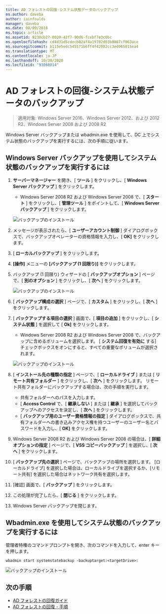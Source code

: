 ```yaml
---
title: AD フォレストの回復-システム状態データのバックアップ
ms.author: daveba
author: iainfoulds
manager: daveba
ms.date: 08/09/2018
ms.topic: article
ms.assetid: 9238cb27-0020-42f7-90d6-fcebf7e3c0bc
ms.openlocfilehash: cd4d31d5cdecb02af4a19702d03b8867cf063ace
ms.sourcegitcommit: b115e5edc545571b6ff4f42082cc3ed965815ea4
ms.translationtype: MT
ms.contentlocale: ja-JP
ms.lasthandoff: 10/30/2020
ms.locfileid: "93068014"
---
```

# <a name="ad-forest-recovery---backing-up-the-system-state-data"></a>AD フォレストの回復-システム状態データのバックアップ

>適用対象: Windows Server 2016、Windows Server 2012、および 2012 R2、Windows Server 2008 および 2008 R2

Windows Server バックアップまたは wbadmin.exe を使用して、DC 上でシステム状態のバックアップを実行するには、次の手順に従います。

## <a name="to-perform-a-system-state-backup-using-windows-server-backup"></a>Windows Server バックアップを使用してシステム状態のバックアップを実行するには

1. **サーバーマネージャー** を開き、[ **ツール** ] をクリックし、[ **Windows Server バックアップ** ] をクリックします。
   - Windows Server 2008 R2 および Windows Server 2008 で、[ **スタート** ] をクリックし、[ **管理ツール** ] をポイントして、[ **Windows Server バックアップ** ] をクリックします。

   ![バックアップのインストール](media/AD-Forest-Recovery-Backing-up-a-Full-Server/fullbackup1.png)

2. メッセージが表示されたら、[ **ユーザーアカウント制御** ] ダイアログボックスで、バックアップオペレーターの資格情報を入力し、[ **OK]** をクリックします。
3. [ **ローカルバックアップ** ] をクリックします。
4. **[操作]** メニューの **[バックアップ (1 回限り)]** をクリックします。
5. バックアップ (1 回限り) ウィザードの [ **バックアップオプション** ] ページで、[ **別のオプション** ] をクリックし、[ **次へ** ] をクリックします。

   ![バックアップのインストール](media/AD-Forest-Recovery-Backing-up-a-Full-Server/fullbackup3.png)

6. [ **バックアップ構成の選択** ] ページで、[ **カスタム** ] をクリックし、[ **次へ** ] をクリックします。
7. [ **バックアップする項目の選択** ] 画面で、[ **項目の追加** ] をクリックし、[ **システム状態** ] を選択して [ **Ok]** をクリックします。
   - Windows Server 2008 R2 および Windows Server 2008 で、バックアップに含めるボリュームを選択します。 [ **システム回復を有効に** する] チェックボックスをオンにすると、すべての重要なボリュームが選択されます。

   ![バックアップのインストール](media/AD-Forest-Recovery-Backing-up-System-State/systemstatebackup.png)

8. [ **インストール先の種類の指定** ] ページで、[ **ローカルドライブ** ] または [ **リモート共有フォルダー** ] をクリックし、[ **次へ** ] をクリックします。  リモート共有フォルダーにバックアップする場合は、次の手順を実行します。
   - 共有フォルダーへのパスを入力します。
   - [ **Access Control** で、[ **継承しない** ] または [ **継承** ] を選択してバックアップへのアクセスを決定し、[ **次へ** ] をクリックします。
   - [ **バックアップ用のユーザー資格情報の指定** ] ダイアログボックスで、共有フォルダーへの書き込みアクセス権を持つユーザーのユーザー名とパスワードを入力し、[ **OK]** をクリックします。

9. Windows Server 2008 R2 および Windows Server 2008 の場合は、[ **詳細オプションの指定** ] ページで、[ **VSS コピーバックアップ** ] を選択し、[ **次へ** ] をクリックします。
10. [ **バックアップ先の選択** ] ページで、バックアップの場所を選択します。  [ローカルドライブ] を選択した場合は、ローカルドライブを選択するか、[リモート共有] を選択した場合はネットワーク共有を選択します。
11. [確認] 画面で、[ **バックアップ** ] をクリックします。
12. この処理が完了したら、[ **閉じる** ] をクリックします。
13. Windows Server バックアップを閉じます。

## <a name="to-perform-a-system-state-backup-using-wbadminexe"></a>Wbadmin.exe を使用してシステム状態のバックアップを実行するには

管理者特権のコマンドプロンプトを開き、次のコマンドを入力して、enter キーを押します。

   ```
   wbadmin start systemstatebackup -backuptarget:<targetDrive>:
   ```

   ![バックアップのインストール](media/AD-Forest-Recovery-Backing-up-System-State/systemstatebackup2.png)

## <a name="next-steps"></a>次の手順

- [AD フォレストの回復ガイド](AD-Forest-Recovery-Guide.md)
- [AD フォレストの回復 - 手順](AD-Forest-Recovery-Procedures.md)
